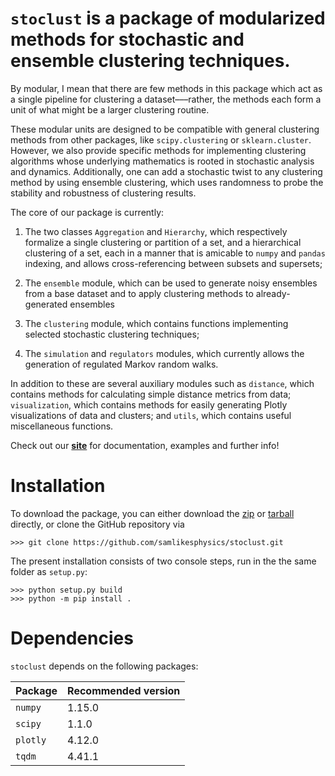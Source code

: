 # `stoclust` is a package of modularized methods for stochastic and ensemble clustering techniques. 

By modular, I mean that there are few methods in this package which act as a single pipeline for clustering a dataset–––rather, the methods each form a unit of what might be a larger clustering routine.

These modular units are designed to be compatible with general clustering methods from
other packages, like `scipy.clustering` or `sklearn.cluster`. However, we also provide
specific methods for implementing clustering algorithms whose underlying mathematics
is rooted in stochastic analysis and dynamics. Additionally, one can add a stochastic
twist to any clustering method by using ensemble clustering, which uses randomness to
probe the stability and robustness of clustering results.

The core of our package is currently:

1. The two classes `Aggregation` and `Hierarchy`, which respectively
formalize a single clustering or partition of a set, and a
   hierarchical clustering of a set, each in a manner that is amicable to
   `numpy` and `pandas` indexing,
and allows cross-referencing between subsets and supersets;

2. The `ensemble` module, which can be used to generate noisy ensembles from a base
dataset and to apply clustering methods to already-generated ensembles

3. The `clustering` module, which contains functions implementing selected
stochastic clustering techniques;

4. The `simulation` and `regulators` modules, which currently allows the generation
of regulated Markov random walks.

In addition to these are several auxiliary modules such as
`distance`, which contains methods for calculating simple distance metrics from data;
`visualization`, which contains methods for easily generating Plotly visualizations
of data and clusters; and
`utils`, which contains useful miscellaneous functions.

Check out our [**site**](https://samlikesphysics.github.io/stoclust/) 
for documentation, examples and further info!

# Installation

To download the package, you can either download the 
[zip](https://github.com/samlikesphysics/stoclust/archive/main.zip) 
or [tarball](https://github.com/samlikesphysics/stoclust/tarball/main) directly, 
or clone the GitHub repository via

```
>>> git clone https://github.com/samlikesphysics/stoclust.git
```

The present installation consists of two console steps, run in the the same folder as `setup.py`:

```
>>> python setup.py build
>>> python -m pip install .
```

# Dependencies

`stoclust` depends on the following packages:

| Package | Recommended version |
| ------- | ------------------- |
| `numpy` | 1.15.0              |
| `scipy` | 1.1.0               |
| `plotly`| 4.12.0              |
| `tqdm`  | 4.41.1              |
